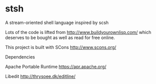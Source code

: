 # stsh
A stream-oriented shell language inspired by scsh

Lots of the code is lifted from http://www.buildyourownlisp.com/ which deserves to be bought as well as read for free online.

This project is built with SCons http://www.scons.org/

Dependencies

Apache Portable Runtime https://apr.apache.org/

Libedit http://thrysoee.dk/editline/

